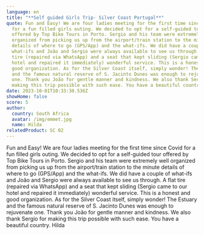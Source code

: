 ```yaml
---
language: en
title: "**Self guided Girls Trip- Silver Coast Portugal**"
quote: Fun and Easy! We are four ladies meeting for the first time since Covid
  for a fun filled girls outing. We decided to opt for a self-guided tour
  offered by Top Bike Tours in Porto. Sergio and his team were extremely well
  organized from picking us up from the airport/train station to the minute
  details of where to go (GPS/App) and the what-ifs. We did have a couple of
  what-ifs and João and Sergio were always available to see us through. A flat
  tire (repaired via WhatsApp) and a seat that kept sliding (Sergio came to our
  hotel and repaired it immediately) wonderful service. This is a honest and
  good organization. As for the Silver Coast itself, simply wonder! The Estuary
  and the famous natural reserve of S. Jacinto Dunes was enough to rejuvenate
  one. Thank you João for gentle manner and kindness. We also thank Sergio for
  making this trip possible with such ease. You have a beautiful country. Hilda
date: 2023-10-01T10:33:30.536Z
showHome: false
score: 5
author:
  country: South Africa
  avatar: /img/emmet.jpg
  name: Hilda
relatedProduct: SC 02
---
```

Fun and Easy! We are four ladies meeting for the first time since Covid for a fun filled girls outing. We decided to opt for a self-guided tour offered by Top Bike Tours in Porto. Sergio and his team were extremely well organized from picking us up from the airport/train station to the minute details of where to go (GPS/App) and the what-ifs. We did have a couple of what-ifs and João and Sergio were always available to see us through. A flat tire (repaired via WhatsApp) and a seat that kept sliding (Sergio came to our hotel and repaired it immediately) wonderful service. This is a honest and good organization. As for the Silver Coast itself, simply wonder! The Estuary and the famous natural reserve of S. Jacinto Dunes was enough to rejuvenate one. Thank you João for gentle manner and kindness. We also thank Sergio for making this trip possible with such ease. You have a beautiful country. Hilda